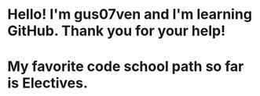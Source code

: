 # Hello! I'm gus07ven and I'm learning GitHub. Thank you for your help!
# My favorite code school path so far is Electives.
